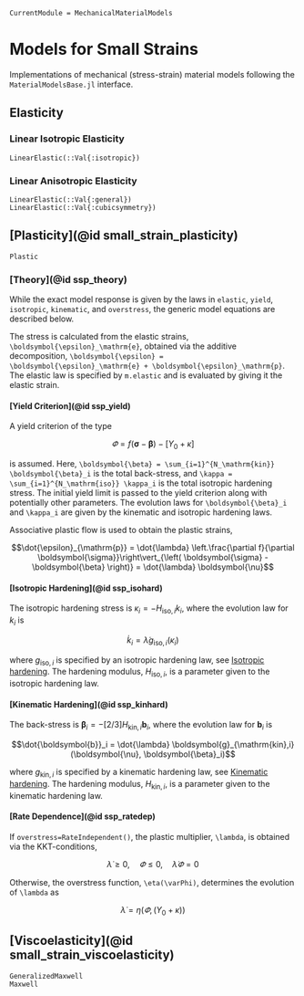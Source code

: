```@meta
CurrentModule = MechanicalMaterialModels
```
# Models for Small Strains
Implementations of mechanical (stress-strain) material models following 
the `MaterialModelsBase.jl` interface. 


## Elasticity
### Linear Isotropic Elasticity
```@docs 
LinearElastic(::Val{:isotropic})
```

### Linear Anisotropic Elasticity
```@docs 
LinearElastic(::Val{:general})
LinearElastic(::Val{:cubicsymmetry})
```

## [Plasticity](@id small_strain_plasticity)
```@docs
Plastic
```

### [Theory](@id ssp_theory)
While the exact model response is given by the laws in `elastic`, `yield`, `isotropic`, `kinematic`, and `overstress`,
the generic model equations are described below. 

The stress is calculated from the elastic strains, ``\boldsymbol{\epsilon}_\mathrm{e}``, obtained via the 
additive decomposition, ``\boldsymbol{\epsilon} = \boldsymbol{\epsilon}_\mathrm{e} + \boldsymbol{\epsilon}_\mathrm{p}``. 
The elastic law is specified by `m.elastic` and is evaluated by giving it the elastic strain. 

#### [Yield Criterion](@id ssp_yield)
A yield criterion of the type 
```math
\varPhi = f\left( \boldsymbol{\sigma} - \boldsymbol{\beta} \right) - \left[Y_0 + \kappa\right]
```
is assumed. Here, ``\boldsymbol{\beta} = \sum_{i=1}^{N_\mathrm{kin}} \boldsymbol{\beta}_i`` is the total back-stress, 
and ``\kappa = \sum_{i=1}^{N_\mathrm{iso}} \kappa_i`` is the total isotropic hardening stress. The initial yield limit 
is passed to the yield criterion along with potentially other parameters. 
The evolution laws for ``\boldsymbol{\beta}_i`` and ``\kappa_i`` are given by the kinematic and isotropic hardening laws.

Associative plastic flow is used to obtain the plastic strains,
```math
\dot{\epsilon}_{\mathrm{p}} = \dot{\lambda} \left.\frac{\partial f}{\partial \boldsymbol{\sigma}}\right\vert_{\left( \boldsymbol{\sigma} - \boldsymbol{\beta} \right)}
= \dot{\lambda} \boldsymbol{\nu}
```

#### [Isotropic Hardening](@id ssp_isohard)
The isotropic hardening stress is $\kappa_i = -H_{\mathrm{iso},i} k_i$, where the evolution law for $k_i$ is
```math
\dot{k}_i = \dot{\lambda} g_{\mathrm{iso},i}(\kappa_i)
```
where $g_{\mathrm{iso},i}$ is specified by an isotropic hardening law, see [Isotropic hardening](@ref). The hardening modulus, $H_{\mathrm{iso},i}$, is a parameter given to the isotropic hardening law. 

#### [Kinematic Hardening](@id ssp_kinhard)
The back-stress is $\boldsymbol{\beta}_i = - [2/3]H_{\mathrm{kin},i} \boldsymbol{b}_i$, where the evolution law for $\boldsymbol{b}_i$ is
```math
\dot{\boldsymbol{b}}_i = \dot{\lambda} \boldsymbol{g}_{\mathrm{kin},i}(\boldsymbol{\nu}, \boldsymbol{\beta}_i)
```
where $g_{\mathrm{kin},i}$ is specified by a kinematic hardening law, see  [Kinematic hardening](@ref). The hardening modulus, $H_{\mathrm{kin},i}$, is a parameter given to the kinematic hardening law. 

#### [Rate Dependence](@id ssp_ratedep)
If `overstress=RateIndependent()`, the plastic multiplier, ``\lambda``, is obtained via the KKT-conditions,
```math
\dot{\lambda} \geq 0, \quad \varPhi \leq 0, \quad \dot{\lambda}\varPhi = 0
```
Otherwise, the overstress function, ``\eta(\varPhi)``, determines the evolution of ``\lambda`` as 
```math
\dot{\lambda} = \eta(\varPhi, (Y_0 + \kappa))
```

## [Viscoelasticity](@id small_strain_viscoelasticity)
```@docs
GeneralizedMaxwell
Maxwell
```
